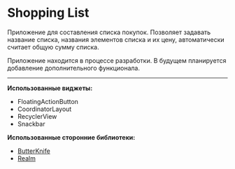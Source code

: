 # Shopping List

Приложение для составления списка покупок. Позволяет задавать название списка, названия элементов списка и их цену, автоматически считает общую сумму списка.

Приложение находится в процессе разработки. В будущем планируется добавление дополнительного функционала.

---

**Использованные виджеты:**
* FloatingActionButton
* CoordinatorLayout
* RecyclerView
* Snackbar

**Использованные сторонние библиотеки:**
* [ButterKnife](http://jakewharton.github.io/butterknife/)
* [Realm](https://realm.io)